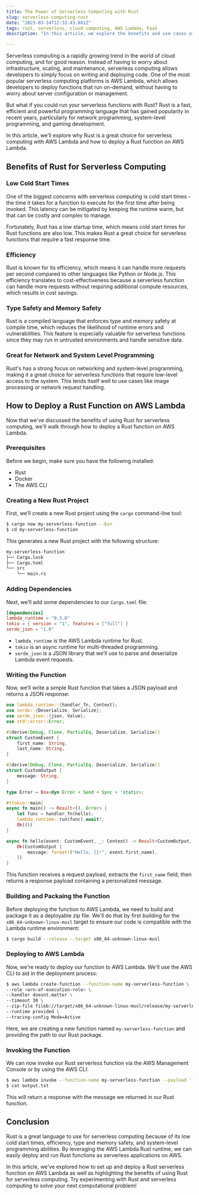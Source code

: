 ```yaml
---
title: The Power of Serverless Computing with Rust
slug: serverless-computing-rust
date: "2023-03-14T12:32:43.801Z"
tags: rust, serverless, cloud computing, AWS Lambda, FaaS
description: "In this article, we explore the benefits and use cases of serverless computing with Rust. From its low cold start times to its efficiency, Rust is a great choice for serverless computing on platforms like AWS Lambda. We dive deep into how Rust can increase the scalability and cost-effectiveness of cloud computing, as well as providing a step-by-step guide on how to set up and deploy a Rust serverless function on AWS Lambda. By the end of this article, readers will have a solid understanding of the potential of Rust for serverless computing and how to take advantage of it."

---
```


Serverless computing is a rapidly growing trend in the world of cloud computing, and for good reason. Instead of having to worry about infrastructure, scaling, and maintenance, serverless computing allows developers to simply focus on writing and deploying code. One of the most popular serverless computing platforms is AWS Lambda, which allows developers to deploy functions that run on-demand, without having to worry about server configuration or management.

But what if you could run your serverless functions with Rust? Rust is a fast, efficient and powerful programming language that has gained popularity in recent years, particularly for network programming, system-level programming, and gaming development. 

In this article, we’ll explore why Rust is a great choice for serverless computing with AWS Lambda and how to deploy a Rust function on AWS Lambda. 

## Benefits of Rust for Serverless Computing

### Low Cold Start Times

One of the biggest concerns with serverless computing is cold start times - the time it takes for a function to execute for the first time after being invoked. This latency can be mitigated by keeping the runtime warm, but that can be costly and complex to manage. 

Fortunately, Rust has a low startup time, which means cold start times for Rust functions are also low. This makes Rust a great choice for serverless functions that require a fast response time.

### Efficiency

Rust is known for its efficiency, which means it can handle more requests per second compared to other languages like Python or Node.js. This efficiency translates to cost-effectiveness because a serverless function can handle more requests without requiring additional compute resources, which results in cost savings.

### Type Safety and Memory Safety

Rust is a compiled language that enforces type and memory safety at compile time, which reduces the likelihood of runtime errors and vulnerabilities. This feature is especially valuable for serverless functions since they may run in untrusted environments and handle sensitive data.

### Great for Network and System Level Programming

Rust's has a strong focus on networking and system-level programming, making it a great choice for serverless functions that require low-level access to the system. This lends itself well to use cases like image processing or network request handling.

## How to Deploy a Rust Function on AWS Lambda

Now that we've discussed the benefits of using Rust for serverless computing, we'll walk through how to deploy a Rust function on AWS Lambda.

### Prerequisites

Before we begin, make sure you have the following installed:

* Rust
* Docker
* The AWS CLI 

### Creating a New Rust Project

First, we’ll create a new Rust project using the `cargo` command-line tool:

```bash
$ cargo new my-serverless-function --bin
$ cd my-serverless-function
```

This generates a new Rust project with the following structure:

```bash
my-serverless-function
├── Cargo.lock
├── Cargo.toml
└── src
    └── main.rs
```

### Adding Dependencies

Next, we’ll add some dependencies to our `Cargo.toml` file:

```toml
[dependencies]
lambda_runtime = "0.3.0"
tokio = { version = "1", features = ["full"] }
serde_json = "1.0"
```

* `lambda_runtime` is the AWS Lambda runtime for Rust.
* `tokio` is an async runtime for multi-threaded programming.
* `serde_json` is a JSON library that we’ll use to parse and deserialize Lambda event requests.

### Writing the Function

Now, we’ll write a simple Rust function that takes a JSON payload and returns a JSON response:

```rust
use lambda_runtime::{handler_fn, Context};
use serde::{Deserialize, Serialize};
use serde_json::{json, Value};
use std::error::Error;

#[derive(Debug, Clone, PartialEq, Deserialize, Serialize)]
struct CustomEvent {
    first_name: String,
    last_name: String,
}

#[derive(Debug, Clone, PartialEq, Deserialize, Serialize)]
struct CustomOutput {
    message: String,
}

type Error = Box<dyn Error + Send + Sync + 'static>;

#[tokio::main]
async fn main() -> Result<(), Error> {
    let func = handler_fn(hello);
    lambda_runtime::run(func).await?;
    Ok(())
}

async fn hello(event: CustomEvent, _: Context) -> Result<CustomOutput, Error> {
    Ok(CustomOutput {
        message: format!("Hello, {}!", event.first_name),
    })
}
```

This function receives a request payload, extracts the `first_name` field, then returns a response payload containing a personalized message.

### Building and Packaing the Function

Before deploying the function to AWS Lambda, we need to build and package it as a deployable zip file. We'll do that by first building for the `x86_64-unknown-linux-musl` target to ensure our code is compatible with the Lambda runtime environment:

```bash
$ cargo build --release --target x86_64-unknown-linux-musl
```

### Deploying to AWS Lambda

Now, we're ready to deploy our function to AWS Lambda. We'll use the AWS CLI to aid in the deployment process:

```bash
$ aws lambda create-function --function-name my-serverless-function \
--role <arn-of-execution-role> \
--handler doesnt.matter \
--timeout 30 \
--zip-file fileb://target/x86_64-unknown-linux-musl/release/my-serverless-function.zip \
--runtime provided \
--tracing-config Mode=Active

```
Here, we are creating a new function named `my-serverless-function` and providing the path to our Rust package. 

### Invoking the Function

We can now invoke our Rust serverless function via the AWS Management Console or by using the AWS CLI:

```bash
$ aws lambda invoke --function-name my-serverless-function --payload '{"first_name":"John","last_name":"Doe"}' output.txt
$ cat output.txt
```

This will return a response with the message we returned in our Rust function.

## Conclusion 

Rust is a great language to use for serverless computing because of its low cold start times, efficiency, type and memory safety, and system-level programming abilities. By leveraging the AWS Lambda Rust runtime, we can easily deploy and run Rust functions as serverless applications on AWS. 

In this article, we’ve explored how to set up and deploy a Rust serverless function on AWS Lambda as well as highlighting the benefits of using Rust for serverless computing. Try experimenting with Rust and serverless computing to solve your next computational problem!